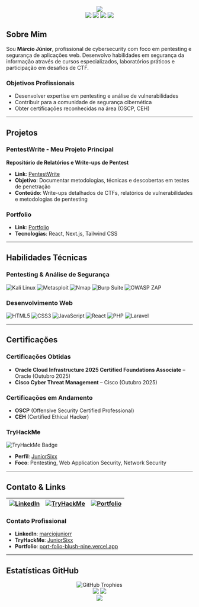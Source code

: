 







<div align="center">
  <img src="https://readme-typing-svg.vercel.app/?color=00ff00&size=35&center=true&vCenter=true&width=1000&lines=HELLO,+I'M+M%C3%A1rcio+J%C3%BAnior;CYBERSECURITY+%7C+PENTESTER+%7C+WEB+DEVELOPER" />
</div>

<div align="center">
  <img src="https://img.shields.io/badge/Cybersecurity-FF6B6B?style=for-the-badge&logo=shield&logoColor=white" />
  <img src="https://img.shields.io/badge/Pentesting-4ECDC4?style=for-the-badge&logo=bug&logoColor=white" />
  <img src="https://img.shields.io/badge/Web%20Development-45B7D1?style=for-the-badge&logo=code&logoColor=white" />
  <img src="https://img.shields.io/badge/Security%20Analysis-FF6B6B?style=for-the-badge&logo=search&logoColor=white" />
</div>

## Sobre Mim

Sou **Márcio Júnior**, profissional de cybersecurity com foco em pentesting e segurança de aplicações web. Desenvolvo habilidades em segurança da informação através de cursos especializados, laboratórios práticos e participação em desafios de CTF.

### Objetivos Profissionais
- Desenvolver expertise em pentesting e análise de vulnerabilidades
- Contribuir para a comunidade de segurança cibernética
- Obter certificações reconhecidas na área (OSCP, CEH)

---

## Projetos

### PentestWrite - Meu Projeto Principal
**Repositório de Relatórios e Write-ups de Pentest**
- **Link**: [PentestWrite](https://github.com/JuniorSixx/PentestWrite)
- **Objetivo**: Documentar metodologias, técnicas e descobertas em testes de penetração
- **Conteúdo**: Write-ups detalhados de CTFs, relatórios de vulnerabilidades e metodologias de pentesting

### Portfolio
- **Link**: [Portfolio](https://port-folio-blush-nine.vercel.app/)
- **Tecnologias**: React, Next.js, Tailwind CSS

---

## Habilidades Técnicas

### Pentesting & Análise de Segurança
![Kali Linux](https://img.shields.io/badge/Kali_Linux-557C94?style=flat&logo=kali-linux&logoColor=white)
![Metasploit](https://img.shields.io/badge/Metasploit-FF6B6B?style=flat&logo=metasploit&logoColor=white)
![Nmap](https://img.shields.io/badge/Nmap-FF6B6B?style=flat&logo=nmap&logoColor=white)
![Burp Suite](https://img.shields.io/badge/Burp_Suite-FF6B6B?style=flat&logo=burp-suite&logoColor=white)
![OWASP ZAP](https://img.shields.io/badge/OWASP_ZAP-FF6B6B?style=flat&logo=owasp&logoColor=white)

### Desenvolvimento Web
![HTML5](https://img.shields.io/badge/HTML5-E34F26?style=flat&logo=html5&logoColor=white)
![CSS3](https://img.shields.io/badge/CSS3-1572B6?style=flat&logo=css3&logoColor=white)
![JavaScript](https://img.shields.io/badge/JavaScript-F7DF1E?style=flat&logo=javascript&logoColor=black)
![React](https://img.shields.io/badge/React-20232A?style=flat&logo=react&logoColor=61DAFB)
![PHP](https://img.shields.io/badge/PHP-777BB4?style=flat&logo=php&logoColor=white)
![Laravel](https://img.shields.io/badge/Laravel-FF2D20?style=flat&logo=laravel&logoColor=white)

---

## Certificações

### Certificações Obtidas
- **Oracle Cloud Infrastructure 2025 Certified Foundations Associate** – Oracle (Outubro 2025)
- **Cisco Cyber Threat Management** – Cisco (Outubro 2025)

### Certificações em Andamento
- **OSCP** (Offensive Security Certified Professional)
- **CEH** (Certified Ethical Hacker)

### TryHackMe
<img src="https://tryhackme-badges.s3.amazonaws.com/JuniorSixx.png?t=20241201" alt="TryHackMe Badge" />

- **Perfil**: [JuniorSixx](https://tryhackme.com/p/JuniorSixx)
- **Foco**: Pentesting, Web Application Security, Network Security

---

## Contato & Links

<div align="center">

| [![LinkedIn](https://img.shields.io/badge/LinkedIn-0077B5?style=for-the-badge&logo=linkedin&logoColor=white)](https://www.linkedin.com/in/marciojuniorr/) | [![TryHackMe](https://img.shields.io/badge/TryHackMe-212C42?style=for-the-badge&logo=tryhackme&logoColor=white)](https://tryhackme.com/p/JuniorSixx) | [![Portfolio](https://img.shields.io/badge/Portfolio-000000?style=for-the-badge&logo=vercel&logoColor=white)](https://port-folio-blush-nine.vercel.app/) |
|:---:|:---:|:---:|

</div>

### Contato Profissional
- **LinkedIn**: [marciojuniorr](https://www.linkedin.com/in/marciojuniorr/)
- **TryHackMe**: [JuniorSixx](https://tryhackme.com/p/JuniorSixx)
- **Portfolio**: [port-folio-blush-nine.vercel.app](https://port-folio-blush-nine.vercel.app/)

---

## Estatísticas GitHub

<div align="center">
  <img src="https://github-profile-trophy.vercel.app/?username=JuniorSixx&theme=matrix&no-frame=true&no-bg=true&margin-w=4" alt="GitHub Trophies" />
</div>

<div align="center">
  <img src="https://github-readme-stats.vercel.app/api?username=JuniorSixx&show_icons=true&theme=radical&hide_border=true&bg_color=0D1117" />
  <img src="https://github-readme-stats.vercel.app/api/top-langs/?username=JuniorSixx&layout=compact&theme=radical&hide_border=true&bg_color=0D1117" />
</div>

<div align="center">
  <img src="https://komarev.com/ghpvc/?username=JuniorSixx&color=00ff00&style=flat-square" />
</div>
